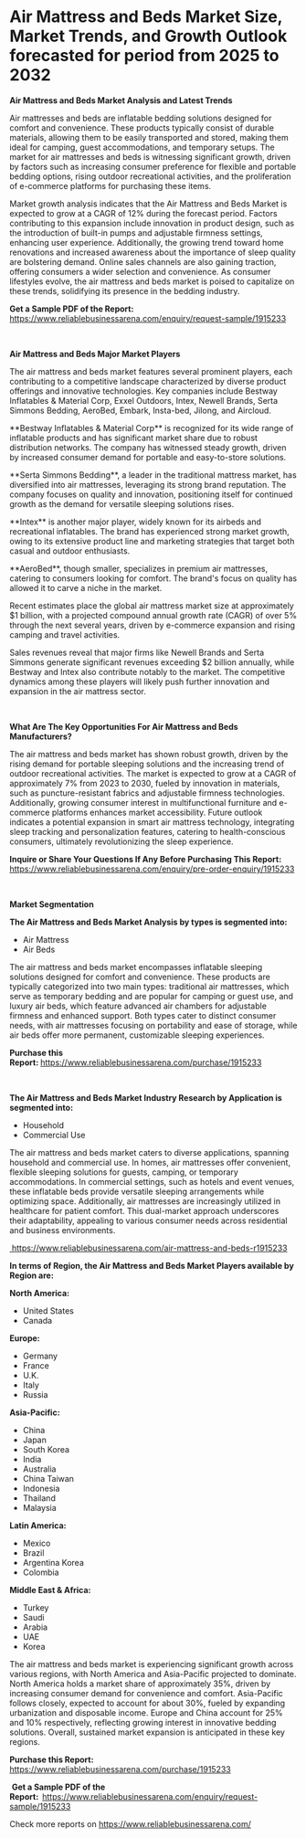 <p><h1>Air Mattress and Beds Market Size, Market Trends, and Growth Outlook forecasted for period from 2025 to 2032</h1></p><p><strong>Air Mattress and Beds Market Analysis and Latest Trends</strong></p>
<p><p>Air mattresses and beds are inflatable bedding solutions designed for comfort and convenience. These products typically consist of durable materials, allowing them to be easily transported and stored, making them ideal for camping, guest accommodations, and temporary setups. The market for air mattresses and beds is witnessing significant growth, driven by factors such as increasing consumer preference for flexible and portable bedding options, rising outdoor recreational activities, and the proliferation of e-commerce platforms for purchasing these items.</p><p>Market growth analysis indicates that the Air Mattress and Beds Market is expected to grow at a CAGR of 12% during the forecast period. Factors contributing to this expansion include innovation in product design, such as the introduction of built-in pumps and adjustable firmness settings, enhancing user experience. Additionally, the growing trend toward home renovations and increased awareness about the importance of sleep quality are bolstering demand. Online sales channels are also gaining traction, offering consumers a wider selection and convenience. As consumer lifestyles evolve, the air mattress and beds market is poised to capitalize on these trends, solidifying its presence in the bedding industry.</p></p>
<p><strong>Get a Sample PDF of the Report:&nbsp;</strong> <a href="https://www.reliablebusinessarena.com/enquiry/request-sample/1915233?utm_campaign=1892&utm_medium=2&utm_source=Github&utm_content=ia&utm_term=10022025&utm_id=air-mattress-and-beds">https://www.reliablebusinessarena.com/enquiry/request-sample/1915233</a></p>
<p>&nbsp;</p>
<p><strong>Air Mattress and Beds Major Market Players</strong></p>
<p><p>The air mattress and beds market features several prominent players, each contributing to a competitive landscape characterized by diverse product offerings and innovative technologies. Key companies include Bestway Inflatables & Material Corp, Exxel Outdoors, Intex, Newell Brands, Serta Simmons Bedding, AeroBed, Embark, Insta-bed, Jilong, and Aircloud.</p><p>**Bestway Inflatables & Material Corp** is recognized for its wide range of inflatable products and has significant market share due to robust distribution networks. The company has witnessed steady growth, driven by increased consumer demand for portable and easy-to-store solutions. </p><p>**Serta Simmons Bedding**, a leader in the traditional mattress market, has diversified into air mattresses, leveraging its strong brand reputation. The company focuses on quality and innovation, positioning itself for continued growth as the demand for versatile sleeping solutions rises.</p><p>**Intex** is another major player, widely known for its airbeds and recreational inflatables. The brand has experienced strong market growth, owing to its extensive product line and marketing strategies that target both casual and outdoor enthusiasts. </p><p>**AeroBed**, though smaller, specializes in premium air mattresses, catering to consumers looking for comfort. The brand's focus on quality has allowed it to carve a niche in the market.</p><p>Recent estimates place the global air mattress market size at approximately $1 billion, with a projected compound annual growth rate (CAGR) of over 5% through the next several years, driven by e-commerce expansion and rising camping and travel activities.</p><p>Sales revenues reveal that major firms like Newell Brands and Serta Simmons generate significant revenues exceeding $2 billion annually, while Bestway and Intex also contribute notably to the market. The competitive dynamics among these players will likely push further innovation and expansion in the air mattress sector.</p></p>
<p>&nbsp;</p>
<p><strong>What Are The Key Opportunities For Air Mattress and Beds Manufacturers?</strong></p>
<p><p>The air mattress and beds market has shown robust growth, driven by the rising demand for portable sleeping solutions and the increasing trend of outdoor recreational activities. The market is expected to grow at a CAGR of approximately 7% from 2023 to 2030, fueled by innovation in materials, such as puncture-resistant fabrics and adjustable firmness technologies. Additionally, growing consumer interest in multifunctional furniture and e-commerce platforms enhances market accessibility. Future outlook indicates a potential expansion in smart air mattress technology, integrating sleep tracking and personalization features, catering to health-conscious consumers, ultimately revolutionizing the sleep experience.</p></p>
<p><strong>Inquire or Share Your Questions If Any Before Purchasing This Report:</strong> <a href="https://www.reliablebusinessarena.com/enquiry/pre-order-enquiry/1915233?utm_campaign=1892&utm_medium=2&utm_source=Github&utm_content=ia&utm_term=10022025&utm_id=air-mattress-and-beds">https://www.reliablebusinessarena.com/enquiry/pre-order-enquiry/1915233</a></p>
<p>&nbsp;</p>
<p><strong>Market Segmentation</strong></p>
<p><strong>The Air Mattress and Beds Market Analysis by types is segmented into:</strong></p>
<p><ul><li>Air Mattress</li><li>Air Beds</li></ul></p>
<p><p>The air mattress and beds market encompasses inflatable sleeping solutions designed for comfort and convenience. These products are typically categorized into two main types: traditional air mattresses, which serve as temporary bedding and are popular for camping or guest use, and luxury air beds, which feature advanced air chambers for adjustable firmness and enhanced support. Both types cater to distinct consumer needs, with air mattresses focusing on portability and ease of storage, while air beds offer more permanent, customizable sleeping experiences.</p></p>
<p><strong>Purchase this Report:&nbsp;</strong><a href="https://www.reliablebusinessarena.com/purchase/1915233?utm_campaign=1892&utm_medium=2&utm_source=Github&utm_content=ia&utm_term=10022025&utm_id=air-mattress-and-beds">https://www.reliablebusinessarena.com/purchase/1915233</a></p>
<p>&nbsp;</p>
<p><strong>The Air Mattress and Beds Market Industry Research by Application is segmented into:</strong></p>
<p><ul><li>Household</li><li>Commercial Use</li></ul></p>
<p><p>The air mattress and beds market caters to diverse applications, spanning household and commercial use. In homes, air mattresses offer convenient, flexible sleeping solutions for guests, camping, or temporary accommodations. In commercial settings, such as hotels and event venues, these inflatable beds provide versatile sleeping arrangements while optimizing space. Additionally, air mattresses are increasingly utilized in healthcare for patient comfort. This dual-market approach underscores their adaptability, appealing to various consumer needs across residential and business environments.</p></p>
<p><a href="https://www.reliablebusinessarena.com/air-mattress-and-beds-r1915233?utm_campaign=1892&utm_medium=2&utm_source=Github&utm_content=ia&utm_term=10022025&utm_id=air-mattress-and-beds">&nbsp;https://www.reliablebusinessarena.com/air-mattress-and-beds-r1915233</a></p>
<p><strong>In terms of Region, the Air Mattress and Beds Market Players available by Region are:</strong></p>
<p>
    <p> <strong> North America: </strong>
        <ul>
            <li>United States</li>
            <li>Canada</li>
        </ul>
        </p> 
    <p> <strong> Europe: </strong>
        <ul>
            <li>Germany</li>
            <li>France</li>
            <li>U.K.</li>
            <li>Italy</li>
            <li>Russia</li>
        </ul>
        </p> 
    <p> <strong> Asia-Pacific: </strong>
        <ul>
            <li>China</li>
            <li>Japan</li>
            <li>South Korea</li>
            <li>India</li>
            <li>Australia</li>
            <li>China Taiwan</li>
            <li>Indonesia</li>
            <li>Thailand</li>
            <li>Malaysia</li>
        </ul>
        </p> 
    <p> <strong> Latin America: </strong>
        <ul>
            <li>Mexico</li>
            <li>Brazil</li>
            <li>Argentina Korea</li>
            <li>Colombia</li>
        </ul>
        </p> 
    <p> <strong> Middle East & Africa: </strong>
        <ul>
            <li>Turkey</li>
            <li>Saudi</li>
            <li>Arabia</li>
            <li>UAE</li>
            <li>Korea</li>
        </ul>
    </p>
    </p>
<p><p>The air mattress and beds market is experiencing significant growth across various regions, with North America and Asia-Pacific projected to dominate. North America holds a market share of approximately 35%, driven by increasing consumer demand for convenience and comfort. Asia-Pacific follows closely, expected to account for about 30%, fueled by expanding urbanization and disposable income. Europe and China account for 25% and 10% respectively, reflecting growing interest in innovative bedding solutions. Overall, sustained market expansion is anticipated in these key regions.</p></p>
<p><strong>Purchase this Report: </strong><a href="https://www.reliablebusinessarena.com/purchase/1915233?utm_campaign=1892&utm_medium=2&utm_source=Github&utm_content=ia&utm_term=10022025&utm_id=air-mattress-and-beds">https://www.reliablebusinessarena.com/purchase/1915233</a></p>
<p>&nbsp;<strong>Get a Sample PDF of the Report:&nbsp;&nbsp;</strong><a href="https://www.reliablebusinessarena.com/enquiry/request-sample/1915233?utm_campaign=1892&utm_medium=2&utm_source=Github&utm_content=ia&utm_term=10022025&utm_id=air-mattress-and-beds">https://www.reliablebusinessarena.com/enquiry/request-sample/1915233</a></p>
<p><strong></strong></p>
<p>Check more reports on <a href="https://www.reliablebusinessarena.com/?utm_campaign=1892&utm_medium=2&utm_source=Github&utm_content=ia&utm_term=10022025&utm_id=air-mattress-and-beds">https://www.reliablebusinessarena.com/</a></p>